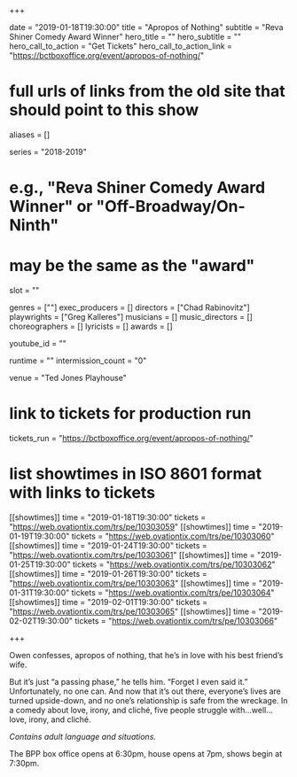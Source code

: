 +++

date = "2019-01-18T19:30:00"
title = "Apropos of Nothing"
subtitle = "Reva Shiner Comedy Award Winner"
hero_title = ""
hero_subtitle = ""
hero_call_to_action = "Get Tickets"
hero_call_to_action_link = "https://bctboxoffice.org/event/apropos-of-nothing/"

# full urls of links from the old site that should point to this show
aliases = []

series = "2018-2019"
# e.g., "Reva Shiner Comedy Award Winner" or "Off-Broadway/On-Ninth"
# may be the same as the "award"
slot = ""

genres = [""]
exec_producers = []
directors = ["Chad Rabinovitz"]
playwrights = ["Greg Kalleres"]
musicians = []
music_directors = []
choreographers = []
lyricists = []
awards = []

youtube_id = ""

runtime = ""
intermission_count = "0"

venue = "Ted Jones Playhouse"

# link to tickets for production run
tickets_run = "https://bctboxoffice.org/event/apropos-of-nothing/"

# list showtimes in ISO 8601 format with links to tickets
[[showtimes]]
    time = "2019-01-18T19:30:00"
    tickets = "https://web.ovationtix.com/trs/pe/10303059"
[[showtimes]]
    time = "2019-01-19T19:30:00"
    tickets = "https://web.ovationtix.com/trs/pe/10303060"
[[showtimes]]
    time = "2019-01-24T19:30:00"
    tickets = "https://web.ovationtix.com/trs/pe/10303061"
[[showtimes]]
    time = "2019-01-25T19:30:00"
    tickets = "https://web.ovationtix.com/trs/pe/10303062"
[[showtimes]]
    time = "2019-01-26T19:30:00"
    tickets = "https://web.ovationtix.com/trs/pe/10303063"
[[showtimes]]
    time = "2019-01-31T19:30:00"
    tickets = "https://web.ovationtix.com/trs/pe/10303064"
[[showtimes]]
    time = "2019-02-01T19:30:00"
    tickets = "https://web.ovationtix.com/trs/pe/10303065"
[[showtimes]]
    time = "2019-02-02T19:30:00"
    tickets = "https://web.ovationtix.com/trs/pe/10303066"

+++

Owen confesses, apropos of nothing, that he’s in love with his best friend’s wife.

But it’s just “a passing phase,” he tells him. “Forget I even said it.” Unfortunately, no one can. And now that it’s out there, everyone’s lives are turned upside-down, and no one’s relationship is safe from the wreckage. In a comedy about love, irony, and cliché, five people struggle with…well…love, irony, and cliché.

*Contains adult language and situations.*

The BPP box office opens at 6:30pm, house opens at 7pm, shows begin at 7:30pm.
